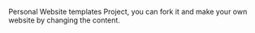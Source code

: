 Personal Website templates Project, you can fork it and make your own website by changing the content.
